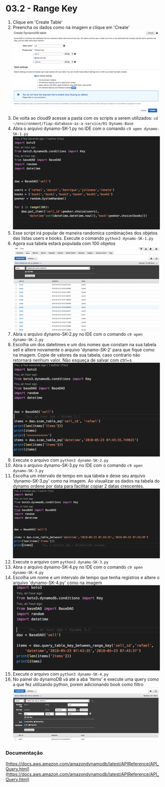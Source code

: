 # 03.2 - Range Key

1. Clique em 'Create Table'
2. Preencha os dados como na imagem e clique em 'Create'
![img/rangekey01.png](img/rangekey01.png)
3. De volta ao cloud9 acesse a pasta com os scripts a serem utilizados: `cd ~/environment/fiap-database-as-a-service/01-Dynamo-Base`
4. Abra o arquivo dynamo-SK-1.py no IDE com o comando `c9 open dynamo-SK-1.py`
![img/rangekey02.png](img/rangekey02.png)
4. Esse script irá popular de maneira randomica combinações dos objetos das listas users e books. Execute o comando `python3 dynamo-SK-1.py`
5. Agora sua tabela estará populada com 100 objetos
![img/rangekey03.png](img/rangekey03.png)
6. Abra o arquivo dynamo-SK-2.py no IDE com o comando `c9 open dynamo-SK-2.py`
7. Escolha um dos datetimes e um dos nomes que constam na sua tabela sell e altere novamente o arquivo 'dynamo-SK-2' para que fique como na imagem. Copie de valores da sua tabela, caso contrario não retornará nenhum valor. Não esqueça de salvar com ctrl+s
![img/rangekey04.png](img/rangekey04.png)
7. Execute o arquivo com `python3 dynamo-SK-2.py`
8. Abra o arquivo dynamo-SK-3.py no IDE com o comando `c9 open dynamo-SK-3.py`
9. Escolha um intervalo de tempo em sua tabela e deixe seu arquivo 'dynamo-SK-3.py' como na imagem. Ao visualizar os dados na tabela do dynamo ordene por data para facilitar copiar 2 datas crescentes.
![img/rangekey05.png](img/rangekey05.png)
1.  Execute o arquivo com `python3 dynamo-SK-3.py`
2.  Abra o arquivo dynamo-SK-4.py no IDE com o comando `c9 open dynamo-SK-4.py`
3.  Escolha um nome e um intervalo de tempo que tenha registros e altere o arquivo 'dynamo-SK-4.py' como na imagem
![img/rangekey06.png](img/rangekey06.png)
1.  Execute o arquivo com `python3 dynamo-SK-4.py`
2.  No painel do dynamoDB vá até a aba 'Items' e execute uma query como a que fez utilizando python, porem adicionando book como filtro
![alt](img/rangekey07.png)

### Documentação
[https://docs.aws.amazon.com/amazondynamodb/latest/APIReference/API_Query.html](https://docs.aws.amazon.com/amazondynamodb/latest/APIReference/API_Query.html)